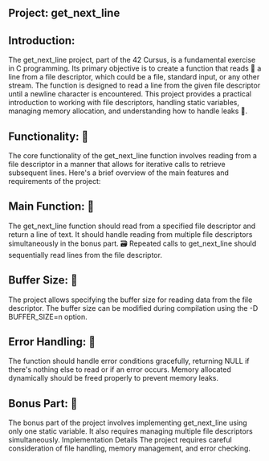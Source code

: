 Project: get_next_line
------------------------------------------------------------------------------------------------------------------------------------------------------------------------------------------------------------------
Introduction:
------------------------------------------------------------------------------------------------------------------------------------------------------------------------------------------------------------------
The get_next_line project, part of the 42 Cursus, is a fundamental exercise in C programming. Its primary objective is to create a function that reads 📖 a line from a file descriptor,
which could be a file, standard input, or any other stream. The function is designed to read a line from the given file descriptor until a newline character is encountered.
This project provides a practical introduction to working with file descriptors,
handling static variables, managing memory allocation, and understanding how to handle leaks 🚰.

Functionality: 🔧
------------------------------------------------------------------------------------------------------------------------------------------------------------------------------------------------------------------
The core functionality of the get_next_line function involves reading from a file descriptor in a manner that allows for iterative calls to retrieve subsequent lines. Here's a brief overview of the main features and requirements of the project:

Main Function: 💯
------------------------------------------------------------------------------------------------------------------------------------------------------------------------------------------------------------------
The get_next_line function should read from a specified file descriptor and return a line of text.
It should handle reading from multiple file descriptors simultaneously in the bonus part. 🗃️
Repeated calls to get_next_line should sequentially read lines from the file descriptor.

Buffer Size: 📏
------------------------------------------------------------------------------------------------------------------------------------------------------------------------------------------------------------------
The project allows specifying the buffer size for reading data from the file descriptor.
The buffer size can be modified during compilation using the -D BUFFER_SIZE=n option.

Error Handling: 🚫
------------------------------------------------------------------------------------------------------------------------------------------------------------------------------------------------------------------

The function should handle error conditions gracefully, returning NULL if there's nothing else to read or if an error occurs.
Memory allocated dynamically should be freed properly to prevent memory leaks.

Bonus Part: 🎁
------------------------------------------------------------------------------------------------------------------------------------------------------------------------------------------------------------------
The bonus part of the project involves implementing get_next_line using only one static variable.
It also requires managing multiple file descriptors simultaneously.
Implementation Details
The project requires careful consideration of file handling, memory management, and error checking.


